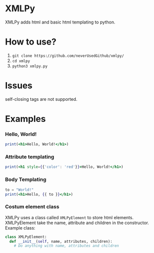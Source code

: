 # XMLPy
XMLPy adds html and basic html templating to python.

# How to use?

1. `git clone https://github.com/neverUsedGithub/xmlpy/`
2. `cd xmlpy`
3. `python3 xmlpy.py`

# Issues
self-closing tags are not supported.

# Examples
### Hello, World!
```jsx
print(<h1>Hello, World!</h1>)
```

### Attribute templating
```jsx
print(<h1 style={{'color': 'red'}}>Hello, World!</h1>)
```

### Body Templating
```jsx
to = "World!"
print(<h1>Hello, {{ to }}</h1>)
```

### Costum element class
XMLPy uses a class called `XMLPyElement` to store html elements. XMLPyElement take the name, attribute and children in the constructor. Example class: 
```py
class XMLPyElement:
  def __init__(self, name, attributes, children):
    # Do anything with name, attributes and children
```
